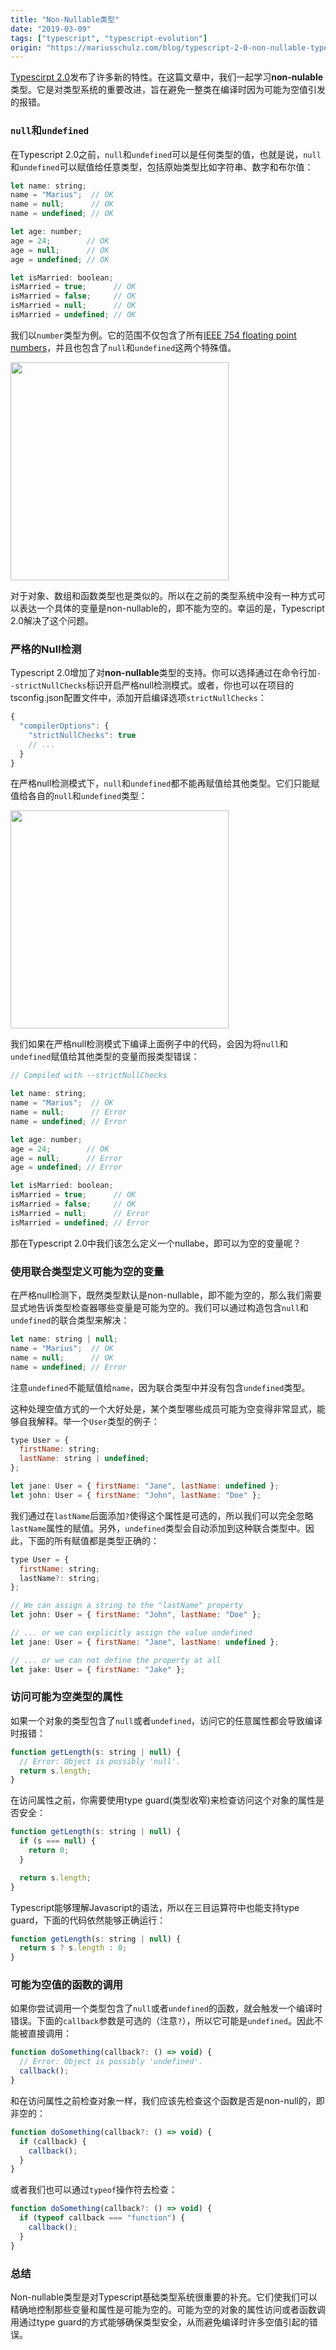 ```yaml
---
title: "Non-Nullable类型"
date: "2019-03-09"
tags: ["typescript", "typescript-evolution"]
origin: "https://mariusschulz.com/blog/typescript-2-0-non-nullable-types"
---
```


[Typescirpt 2.0](https://blogs.msdn.microsoft.com/typescript/2016/09/22/announcing-typescript-2-0/)发布了许多新的特性。在这篇文章中，我们一起学习**non-nulable**类型。它是对类型系统的重要改进，旨在避免一整类在编译时因为可能为空值引发的报错。

### `null`和`undefined`

在Typescript 2.0之前，`null`和`undefined`可以是任何类型的值，也就是说，`null`和`undefined`可以赋值给任意类型，包括原始类型比如字符串、数字和布尔值：

```javascript
let name: string;
name = "Marius";  // OK
name = null;      // OK
name = undefined; // OK

let age: number;
age = 24;        // OK
age = null;      // OK
age = undefined; // OK

let isMarried: boolean;
isMarried = true;      // OK
isMarried = false;     // OK
isMarried = null;      // OK
isMarried = undefined; // OK
```

我们以`number`类型为例。它的范围不仅包含了所有[IEEE 754 floating point numbers](https://en.wikipedia.org/wiki/IEEE_754)，并且也包含了`null`和`undefined`这两个特殊值。

<img src="https://blog-1258648987.cos.ap-shanghai.myqcloud.com/blog/typescript-number-domain-with-null-and-undefined.png" width="349">

对于对象、数组和函数类型也是类似的。所以在之前的类型系统中没有一种方式可以表达一个具体的变量是non-nullable的，即不能为空的。幸运的是，Typescript 2.0解决了这个问题。

### 严格的Null检测

Typescript 2.0增加了对**non-nullable**类型的支持。你可以选择通过在命令行加`--strictNullChecks`标识开启严格null检测模式。或者，你也可以在项目的tsconfig.json配置文件中，添加开启编译选项`strictNullChecks`：

```javascript
{
  "compilerOptions": {
    "strictNullChecks": true
    // ...
  }
}
```

在严格null检测模式下，`null`和`undefined`都不能再赋值给其他类型。它们只能赋值给各自的`null`和`undefined`类型：

<img src="https://blog-1258648987.cos.ap-shanghai.myqcloud.com/blog/typescript-number-domain-without-null-and-undefined.png" width="349">

我们如果在严格null检测模式下编译上面例子中的代码，会因为将`null`和`undefined`赋值给其他类型的变量而报类型错误：

```javascript
// Compiled with --strictNullChecks

let name: string;
name = "Marius";  // OK
name = null;      // Error
name = undefined; // Error

let age: number;
age = 24;        // OK
age = null;      // Error
age = undefined; // Error

let isMarried: boolean;
isMarried = true;      // OK
isMarried = false;     // OK
isMarried = null;      // Error
isMarried = undefined; // Error
```

那在Typescript 2.0中我们该怎么定义一个nullabe，即可以为空的变量呢？

### 使用联合类型定义可能为空的变量

在严格null检测下，既然类型默认是non-nullable，即不能为空的，那么我们需要显式地告诉类型检查器哪些变量是可能为空的。我们可以通过构造包含`null`和`undefined`的联合类型来解决：

```javascript
let name: string | null;
name = "Marius";  // OK
name = null;      // OK
name = undefined; // Error
```

注意`undefined`不能赋值给`name`，因为联合类型中并没有包含`undefined`类型。

这种处理空值方式的一个大好处是，某个类型哪些成员可能为空变得非常显式，能够自我解释。举一个`User`类型的例子：

```javascript
type User = {
  firstName: string;
  lastName: string | undefined;
};

let jane: User = { firstName: "Jane", lastName: undefined };
let john: User = { firstName: "John", lastName: "Doe" };
```

我们通过在`lastName`后面添加`?`使得这个属性是可选的，所以我们可以完全忽略`lastName`属性的赋值。另外，`undefined`类型会自动添加到这种联合类型中。因此，下面的所有赋值都是类型正确的：

```javascript
type User = {
  firstName: string;
  lastName?: string;
};

// We can assign a string to the "lastName" property
let john: User = { firstName: "John", lastName: "Doe" };

// ... or we can explicitly assign the value undefined
let jane: User = { firstName: "Jane", lastName: undefined };

// ... or we can not define the property at all
let jake: User = { firstName: "Jake" };
```

### 访问可能为空类型的属性

如果一个对象的类型包含了`null`或者`undefined`，访问它的任意属性都会导致编译时报错：

```javascript
function getLength(s: string | null) {
  // Error: Object is possibly 'null'.
  return s.length;
}
```

在访问属性之前，你需要使用type guard(类型收窄)来检查访问这个对象的属性是否安全：

```javascript
function getLength(s: string | null) {
  if (s === null) {
    return 0;
  }

  return s.length;
}
```

Typescript能够理解Javascript的语法，所以在三目运算符中也能支持type guard，下面的代码依然能够正确运行：

```javascript
function getLength(s: string | null) {
  return s ? s.length : 0;
}
```

### 可能为空值的函数的调用

如果你尝试调用一个类型包含了`null`或者`undefined`的函数，就会触发一个编译时错误。下面的`callback`参数是可选的（注意`?`），所以它可能是`undefined`。因此不能被直接调用：

```javascript
function doSomething(callback?: () => void) {
  // Error: Object is possibly 'undefined'.
  callback();
}
```

和在访问属性之前检查对象一样，我们应该先检查这个函数是否是non-null的，即非空的：

```javascript
function doSomething(callback?: () => void) {
  if (callback) {
    callback();
  }
}
```

或者我们也可以通过`typeof`操作符去检查：

```javascript
function doSomething(callback?: () => void) {
  if (typeof callback === "function") {
    callback();
  }
}
```

### 总结

Non-nullable类型是对Typescript基础类型系统很重要的补充。它们使我们可以精确地控制那些变量和属性是可能为空的。可能为空的对象的属性访问或者函数调用通过type guard的方式能够确保类型安全，从而避免编译时许多空值引起的错误。
